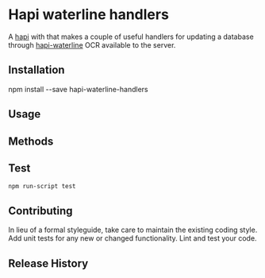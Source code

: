# Hapi waterline handlers

A [hapi](https://www.npmjs.com/package/hapi) with that makes a couple of useful 
handlers for updating a database through 
[hapi-waterline](https://www.npmjs.com/package/hapi-waterline) OCR
available to the server. 

## Installation
npm install --save hapi-waterline-handlers

## Usage

## Methods

## Test
`npm run-script test`

## Contributing
In lieu of a formal styleguide, take care to maintain the 
existing coding style. Add unit tests for any new or changed 
functionality. Lint and test your code.

## Release History

